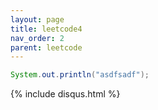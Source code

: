 ```yaml
---
layout: page
title: leetcode4
nav_order: 2
parent: leetcode
---
```



```java
System.out.println("asdfsadf");
```

{% include disqus.html %}
